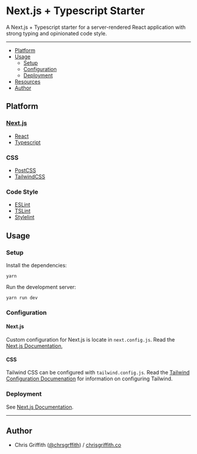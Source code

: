 # Next.js + Typescript Starter

A Next.js + Typescript starter for a server-rendered React application with strong typing and opinionated code style.

---

* [Platform](#platform)
* [Usage](#usage)
  * [Setup](#setup)
  * [Configuration](#configuration)
  * [Deployment](#deployment)
* [Resources](#resources)
* [Author](#author)


## Platform

### [Next.js](https://github.com/zeit/next.js/)
* [React](https://reactjs.org/)
* [Typescript](http://www.typescriptlang.org/)

### CSS
* [PostCSS](http://postcss.org/)
* [TailwindCSS](https://tailwindcss.com)

### Code Style
* [ESLint](https://eslint.org/)
* [TSLint](https://palantir.github.io/tslint/)
* [Stylelint](https://stylelint.io/)


## Usage

### Setup

Install the dependencies:
```
yarn
```

Run the development server:
```
yarn run dev
```

### Configuration

#### Next.js

Custom configuration for Next.js is locate in `next.config.js`. Read the [Next.js Documentation](https://github.com/zeit/next.js/#custom-configuration),

#### CSS

Tailwind CSS can be configured with `tailwind.config.js`. Read the [Tailwind Configuration Documenation](https://tailwindcss.com/docs/configuration) for information on configuring Tailwind.


### Deployment

See [Next.js Documentation](https://github.com/zeit/next.js/#production-deployment).


---

## Author

* Chris Griffith ([@chrsgrffith](github.com/chrsgrffth)) / [chrisgriffith.co](http://chrisgriffith.co)
